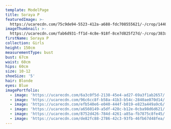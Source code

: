 ```yaml
---
template: ModelPage
title: Soraya P
featuredImage: >-
  https://ucarecdn.com/75c9de94-5523-412a-a688-fdc708555621/-/crop/1440x678/0,0/-/preview/
imageThumbnail: >-
  https://ucarecdn.com/fab6d931-ff1d-4c8e-918f-8ce7d825f27d/-/crop/383x451/515,4/-/preview/
firstName: Soraya P
collection: Girls
height: 150cm
measurementType: bust
bust: 67cm
waist: 60cm
hips: 60cm
size: 10-12
shoeSize: '5'
hair: Blonde
eyes: Blue
imagePortfolio:
  - image: 'https://ucarecdn.com/6a3c0f5d-2138-45e4-ad27-69a3f1ab2657/'
  - image: 'https://ucarecdn.com/96c6cc8f-b58a-41b3-b54c-2840ae070d14/'
  - image: 'https://ucarecdn.com/efb540e6-e040-444f-b019-e823a449a9c6/'
  - image: 'https://ucarecdn.com/a6560149-a5df-428c-b12e-0cba98d6d621/'
  - image: 'https://ucarecdn.com/8752d426-784d-4261-a85a-fb7875c8fe45/'
  - image: 'https://ucarecdn.com/de82fc88-2786-42c3-93fb-46fb67d48fea/'
---
```


